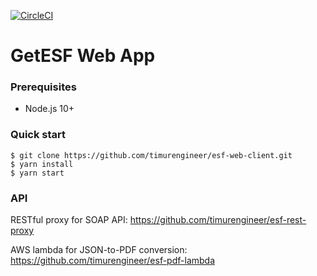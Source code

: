 [![CircleCI](https://circleci.com/gh/timurengineer/esf-web-client.svg?style=shield)](https://circleci.com/gh/timurengineer/esf-web-client)

# GetESF Web App
### Prerequisites
- Node.js 10+

### Quick start

```
$ git clone https://github.com/timurengineer/esf-web-client.git
$ yarn install
$ yarn start
```

### API

RESTful proxy for SOAP API: https://github.com/timurengineer/esf-rest-proxy

AWS lambda for JSON-to-PDF conversion: https://github.com/timurengineer/esf-pdf-lambda

